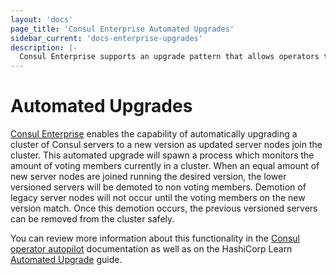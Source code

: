 ```yaml
---
layout: 'docs'
page_title: 'Consul Enterprise Automated Upgrades'
sidebar_current: 'docs-enterprise-upgrades'
description: |-
  Consul Enterprise supports an upgrade pattern that allows operators to deploy a complete cluster of new servers and then just wait for the upgrade to complete.
---
```


# Automated Upgrades

[Consul Enterprise](https://www.hashicorp.com/consul.html) enables the capability of automatically upgrading a cluster of Consul servers to a new
version as updated server nodes join the cluster. This automated upgrade will spawn a process which monitors the amount of voting members
currently in a cluster. When an equal amount of new server nodes are joined running the desired version, the lower versioned servers
will be demoted to non voting members. Demotion of legacy server nodes will not occur until the voting members on the new version match.
Once this demotion occurs, the previous versioned servers can be removed from the cluster safely.

You can review more information about this functionality in the [Consul operator autopilot](https://www.consul.io/docs/commands/operator/autopilot.html) documentation as well as on the HashiCorp Learn [Automated Upgrade](https://learn.hashicorp.com/consul/day-2-operations/autopilot#upgrade-migrations) guide.
